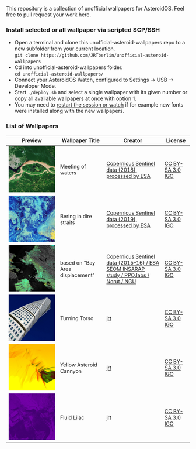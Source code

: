 This repository is a collection of unofficial wallpapers for AsteroidOS.
Feel free to pull request your work here.


### Install selected or all wallpaper via scripted SCP/SSH ###

- Open a terminal and clone this unofficial-asteroid-wallpapers repo to a new subfolder from your current location.\
`git clone https://github.com/JRTberlin/unofficial-asteroid-wallpapers`
- Cd into unofficial-asteroid-wallpapers folder.\
`cd unofficial-asteroid-wallpapers/`
- Connect your AsteroidOS Watch, configured to Settings -> USB -> Developer Mode.
- Start `./deploy.sh` and select a single wallpaper with its given number or copy all available wallpapers at once with option 1.
- You may need to [restart the session or watch](https://asteroidos.org/wiki/useful-commands/#restart) if for example new fonts were installed along with the new wallpapers.


### List of Wallpapers ###


| Preview | Wallpaper Title | Creator | License |
|---|---|---|---|
| ![thumbnail](./meeting_of_waters/usr/share/asteroid-launcher/wallpapers/observing_earth-meeting_of_waters.jpg) | Meeting of waters | [Copernicus Sentinel data (2018), processed by ESA](https://www.esa.int/ESA_Multimedia/Images/2019/09/Meeting_of_waters) | [CC BY-SA 3.0 IGO](https://creativecommons.org/licenses/by-sa/3.0/igo/) |
| ![thumbnail](./bering_in_dire_straits/usr/share/asteroid-launcher/wallpapers/observing_earth_bering_in_dire_straits.jpg) | Bering in dire straits | [Copernicus Sentinel data (2019), processed by ESA](https://www.esa.int/ESA_Multimedia/Images/2019/03/Bering_in_dire_straits) | [CC BY-SA 3.0 IGO](https://creativecommons.org/licenses/by-sa/3.0/igo/) |
| ![thumbnail](./bay_area_displacement/usr/share/asteroid-launcher/wallpapers/bay_area_displacement.jpg) | based on "Bay Area displacement" | [Copernicus Sentinel data (2015–16) / ESA SEOM INSARAP study / PPO.labs / Norut / NGU](http://www.esa.int/Applications/Observing_the_Earth/Copernicus/Sentinel-1/Satellites_confirm_sinking_of_San_Francisco_tower) | [CC BY-SA 3.0 IGO](https://creativecommons.org/licenses/by-sa/3.0/igo/) |
| ![thumbnail](./turning_torso/usr/share/asteroid-launcher/wallpapers/turning_torso.jpg) | Turning Torso | [jrt](https://jrtberlin.de) | [CC BY-SA 3.0 IGO](https://creativecommons.org/licenses/by-sa/3.0/igo/) |
| ![thumbnail](./yellow_asteroid_canyon/usr/share/asteroid-launcher/wallpapers/yallow_asteroid_canyon.jpg) | Yellow Asteroid Cannyon | [jrt](https://jrtberlin.de) | [CC BY-SA 3.0 IGO](https://creativecommons.org/licenses/by-sa/3.0/igo/) |
| ![thumbnail](./fluid_lilac/usr/share/asteroid-launcher/wallpapers/fluid_lilac.jpg) | Fluid Lilac | [jrt](https://jrtberlin.de) | [CC BY-SA 3.0 IGO](https://creativecommons.org/licenses/by-sa/3.0/igo/) |